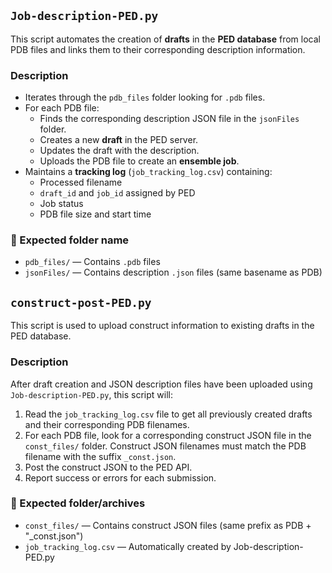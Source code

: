 ## `Job-description-PED.py`

This script automates the creation of **drafts** in the **PED database** from local PDB files and links them to their corresponding description information.

### Description
- Iterates through the `pdb_files` folder looking for `.pdb` files.  
- For each PDB file:
  - Finds the corresponding description JSON file in the `jsonFiles` folder.  
  - Creates a new **draft** in the PED server.  
  - Updates the draft with the description.  
  - Uploads the PDB file to create an **ensemble job**.  
- Maintains a **tracking log** (`job_tracking_log.csv`) containing:
  - Processed filename  
  - `draft_id` and `job_id` assigned by PED  
  - Job status  
  - PDB file size and start time

### 📂 Expected folder name 

- `pdb_files/` — Contains `.pdb` files  
- `jsonFiles/` — Contains description `.json` files (same basename as PDB)


## `construct-post-PED.py`

This script is used to upload construct information to existing drafts in the PED database.

### Description

After draft creation and JSON description files have been uploaded using `Job-description-PED.py`, this script will:

1. Read the `job_tracking_log.csv` file to get all previously created drafts and their corresponding PDB filenames.
2. For each PDB file, look for a corresponding construct JSON file in the `const_files/` folder. Construct JSON filenames must match the PDB filename with the suffix `_const.json`.
3. Post the construct JSON to the PED API.
4. Report success or errors for each submission.

### 📂 Expected folder/archives

- `const_files/` — Contains construct JSON files (same prefix as PDB + "_const.json")
- `job_tracking_log.csv` — Automatically created by Job-description-PED.py

